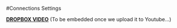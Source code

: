 #Connections Settings

[**DROPBOX VIDEO**](https://www.dropbox.com/s/72984nh3v0dxa8z/buddyboss-platform-member-connections.mp4?raw=1)
(To be embedded once we upload it to Youtube...)